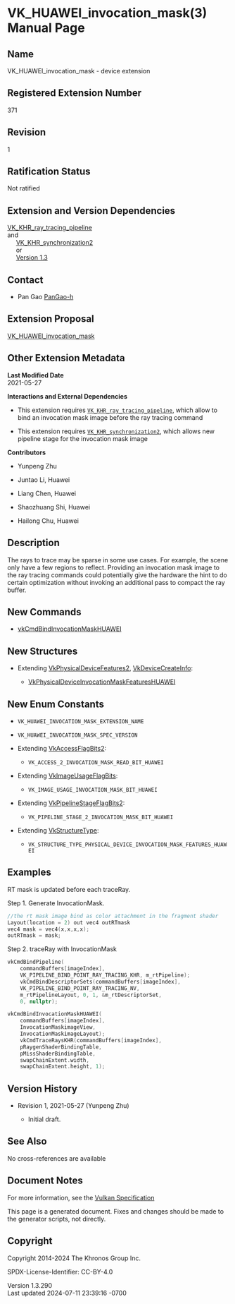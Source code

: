 # VK_HUAWEI_invocation_mask(3) Manual Page

## Name

VK_HUAWEI_invocation_mask - device extension



## <a href="#_registered_extension_number" class="anchor"></a>Registered Extension Number

371

## <a href="#_revision" class="anchor"></a>Revision

1

## <a href="#_ratification_status" class="anchor"></a>Ratification Status

Not ratified

## <a href="#_extension_and_version_dependencies" class="anchor"></a>Extension and Version Dependencies

[VK_KHR_ray_tracing_pipeline](https://registry.khronos.org/vulkan/specs/1.3-extensions/man/html/VK_KHR_ray_tracing_pipeline.html)  
and  
     [VK_KHR_synchronization2](https://registry.khronos.org/vulkan/specs/1.3-extensions/man/html/VK_KHR_synchronization2.html)  
     or  
     [Version 1.3](#versions-1.3)  

## <a href="#_contact" class="anchor"></a>Contact

- Pan Gao <a
  href="https://github.com/KhronosGroup/Vulkan-Docs/issues/new?body=%5BVK_HUAWEI_invocation_mask%5D%20@PanGao-h%0A*Here%20describe%20the%20issue%20or%20question%20you%20have%20about%20the%20VK_HUAWEI_invocation_mask%20extension*"
  target="_blank" rel="nofollow noopener"><em></em>PanGao-h</a>

## <a href="#_extension_proposal" class="anchor"></a>Extension Proposal

[VK_HUAWEI_invocation_mask](https://github.com/KhronosGroup/Vulkan-Docs/tree/main/proposals/VK_HUAWEI_invocation_mask.adoc)

## <a href="#_other_extension_metadata" class="anchor"></a>Other Extension Metadata

**Last Modified Date**  
2021-05-27

**Interactions and External Dependencies**  
- This extension requires
  [`VK_KHR_ray_tracing_pipeline`](https://registry.khronos.org/vulkan/specs/1.3-extensions/man/html/VK_KHR_ray_tracing_pipeline.html),
  which allow to bind an invocation mask image before the ray tracing
  command

- This extension requires
  [`VK_KHR_synchronization2`](https://registry.khronos.org/vulkan/specs/1.3-extensions/man/html/VK_KHR_synchronization2.html), which
  allows new pipeline stage for the invocation mask image

**Contributors**  
- Yunpeng Zhu

- Juntao Li, Huawei

- Liang Chen, Huawei

- Shaozhuang Shi, Huawei

- Hailong Chu, Huawei

## <a href="#_description" class="anchor"></a>Description

The rays to trace may be sparse in some use cases. For example, the
scene only have a few regions to reflect. Providing an invocation mask
image to the ray tracing commands could potentially give the hardware
the hint to do certain optimization without invoking an additional pass
to compact the ray buffer.

## <a href="#_new_commands" class="anchor"></a>New Commands

- [vkCmdBindInvocationMaskHUAWEI](https://registry.khronos.org/vulkan/specs/1.3-extensions/man/html/vkCmdBindInvocationMaskHUAWEI.html)

## <a href="#_new_structures" class="anchor"></a>New Structures

- Extending [VkPhysicalDeviceFeatures2](https://registry.khronos.org/vulkan/specs/1.3-extensions/man/html/VkPhysicalDeviceFeatures2.html),
  [VkDeviceCreateInfo](https://registry.khronos.org/vulkan/specs/1.3-extensions/man/html/VkDeviceCreateInfo.html):

  - [VkPhysicalDeviceInvocationMaskFeaturesHUAWEI](https://registry.khronos.org/vulkan/specs/1.3-extensions/man/html/VkPhysicalDeviceInvocationMaskFeaturesHUAWEI.html)

## <a href="#_new_enum_constants" class="anchor"></a>New Enum Constants

- `VK_HUAWEI_INVOCATION_MASK_EXTENSION_NAME`

- `VK_HUAWEI_INVOCATION_MASK_SPEC_VERSION`

- Extending [VkAccessFlagBits2](https://registry.khronos.org/vulkan/specs/1.3-extensions/man/html/VkAccessFlagBits2.html):

  - `VK_ACCESS_2_INVOCATION_MASK_READ_BIT_HUAWEI`

- Extending [VkImageUsageFlagBits](https://registry.khronos.org/vulkan/specs/1.3-extensions/man/html/VkImageUsageFlagBits.html):

  - `VK_IMAGE_USAGE_INVOCATION_MASK_BIT_HUAWEI`

- Extending [VkPipelineStageFlagBits2](https://registry.khronos.org/vulkan/specs/1.3-extensions/man/html/VkPipelineStageFlagBits2.html):

  - `VK_PIPELINE_STAGE_2_INVOCATION_MASK_BIT_HUAWEI`

- Extending [VkStructureType](https://registry.khronos.org/vulkan/specs/1.3-extensions/man/html/VkStructureType.html):

  - `VK_STRUCTURE_TYPE_PHYSICAL_DEVICE_INVOCATION_MASK_FEATURES_HUAWEI`

## <a href="#_examples" class="anchor"></a>Examples

RT mask is updated before each traceRay.

Step 1. Generate InvocationMask.

``` c
//the rt mask image bind as color attachment in the fragment shader
Layout(location = 2) out vec4 outRTmask
vec4 mask = vec4(x,x,x,x);
outRTmask = mask;
```

Step 2. traceRay with InvocationMask

``` c
vkCmdBindPipeline(
    commandBuffers[imageIndex],
    VK_PIPELINE_BIND_POINT_RAY_TRACING_KHR, m_rtPipeline);
    vkCmdBindDescriptorSets(commandBuffers[imageIndex],
    VK_PIPELINE_BIND_POINT_RAY_TRACING_NV,
    m_rtPipelineLayout, 0, 1, &m_rtDescriptorSet,
    0, nullptr);

vkCmdBindInvocationMaskHUAWEI(
    commandBuffers[imageIndex],
    InvocationMaskimageView,
    InvocationMaskimageLayout);
    vkCmdTraceRaysKHR(commandBuffers[imageIndex],
    pRaygenShaderBindingTable,
    pMissShaderBindingTable,
    swapChainExtent.width,
    swapChainExtent.height, 1);
```

## <a href="#_version_history" class="anchor"></a>Version History

- Revision 1, 2021-05-27 (Yunpeng Zhu)

  - Initial draft.

## <a href="#_see_also" class="anchor"></a>See Also

No cross-references are available

## <a href="#_document_notes" class="anchor"></a>Document Notes

For more information, see the <a
href="https://registry.khronos.org/vulkan/specs/1.3-extensions/html/vkspec.html#VK_HUAWEI_invocation_mask"
target="_blank" rel="noopener">Vulkan Specification</a>

This page is a generated document. Fixes and changes should be made to
the generator scripts, not directly.

## <a href="#_copyright" class="anchor"></a>Copyright

Copyright 2014-2024 The Khronos Group Inc.

SPDX-License-Identifier: CC-BY-4.0

Version 1.3.290  
Last updated 2024-07-11 23:39:16 -0700
